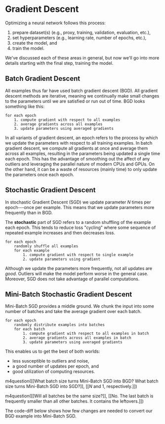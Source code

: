 # Gradient Descent

Optimizing a neural network follows this process:

1. prepare dataset(s) (e.g., proxy, training, validation, evaluation, etc.),
2. set hyperparameters (e.g., learning rate, number of epochs, etc.),
3. create the model, and
4. train the model.

We've discussed each of these areas in general, but now we'll go into more details starting with the final step, training the model.

## Batch Gradient Descent

All examples thus far have used batch gradient descent (BGD). All gradient descent methods are iterative, meaning we continually make small changes to the parameters until we are satisfied or run out of time. BGD looks something like this:

~~~text
for each epoch
	1. compute gradient with respect to all examples
	2. average gradients across all examples
	3. update parameters using averaged gradients
~~~

In all variants of gradient descent, an epoch refers to the process by which we update the parameters with respect to all training examples. In batch gradient descent, we compute all gradients at once and average them across all examples, resulting in the parameters being updated a single time each epoch. This has the advantage of smoothing out the affect of any outliers and leveraging the parallel nature of modern CPUs and GPUs. On the other hand, it can be a waste of resources (mainly time) to only update the parameters once each epoch.

## Stochastic Gradient Descent

In stochastic Gradient Descent (SGD) we update parameter $N$ times per epoch---once per example. This means that we update parameters more frequently than in BGD.

The **stochastic** part of SGD refers to a random shuffling of the example each epoch. This tends to reduce loss "cycling" where some sequence of repeated example increases and then decreases loss.

~~~text
for each epoch
	randomly shuffle all examples
	for each example
		1. compute gradient with respect to single example
		2. update parameters using gradient
~~~

Although we update the parameters more frequently, not all updates are *good*. Outliers will make the model perform worse in the general case. Moreover, SGD does not take advantage of parallel computations.

## Mini-Batch Stochastic Gradient Descent

Mini-Batch SGD provides a middle ground. We chunk the input into some number of batches and take the average gradient over each batch.

~~~text
for each epoch
	randomly distribute examples into batches
	for each batch
		1. compute gradient with respect to all examples in batch
		2. average gradients across all examples in batch
		3. update parameters using averaged gradients
~~~

This enables us to get the best of both worlds:

- less susceptible to outliers and noise,
- a good number of updates per epoch, and
- good utilization of computing resources.

m4question([[What batch size turns Mini-Batch SGD into BGD? What batch size turns Mini-Batch SGD into SGD?]], [[$N$ and $1$, respectively.]])

m4question([[Will all batches be the same size?]], [[No. The last batch is frequently smaller than all other batches. It contains the leftovers.]])

The code-diff below shows how few changes are needed to convert our BGD example into Mini-Batch SGD.

<!-- Example converting 05-01-TwoLayerNeuralNetworkMNIST.py into MBSGD -->
